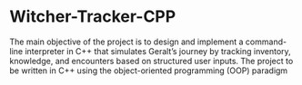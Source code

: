 # Witcher-Tracker-CPP
The main objective of the project is to design and implement a command-line interpreter in C++ that simulates Geralt’s journey by tracking inventory, knowledge, and encounters based on structured user inputs. The project to be written in C++ using the object-oriented programming (OOP) paradigm
